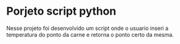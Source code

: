 # Porjeto script python 

Nesse projeto foi desenvolvido um script onde o usuario inseri a temperatura do ponto da carne e retorna o ponto certo da mesma.
